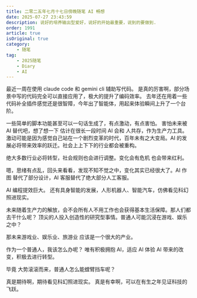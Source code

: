 ```yaml
---
title: 二零二五年七月十七日傍晚随笔 AI 畅想
date: 2025-07-27 23:43:59
description: 说好的培养输出型爱好，说好的开始最重要，说到的要做到.
order: 1991
article: true
isOriginal: true
category:
    - 随笔
tag: 
    - 2025随笔
    - Diary
    - AI
---
```

最近一周在使用 claude code 和 gemini cli 辅助写代码。
是真的厉害啊，部分场景中写的代码完全可以直接应用了，极大的提升了编码效率。
去年还在用着一些代码补全插件感觉还是很智障，今年出了智能体，用起来体验瞬间上升了一个台阶。

一些简单的脚本功能甚至可以一句话生成了，有点激动，有点害怕。
害怕未来被AI 替代吧，想了想一下 估计在很长一段时间 AI 会和 人共存，作为生产力工具。
激动可能是因为感觉自己站在一个剧烈变革的时代，百年未有之大变局。AI 的发展必将带来效率的跃迁。社会上上下下的行业都会被重构。

绝大多数行业必将转型，社会规则也会进行调整。变化会有危机 也会带来红利。

嗯，思绪有点乱，回头来看看，发现不知不觉之中，变化其实已经很大了。AI 作图 替代了部分设计，AI 客服替代了绝大部分人工客服。

AI 编程提效巨大。 还有具身智能的发展，人形机器人、智能汽车，仿佛看见科幻照进现实。

未来随着生产力的解放，会不会所有人不用工作也会获得基本生活保障。那人们都去干什么呢？ 
顶尖的人投入创造性的研究型事情。普通人可能沉浸在游戏、娱乐之中？

那未来游戏业、娱乐业、旅游业 应该是一个很大的产业。

作为一个普通人，我该怎么办呢？ 唯有积极拥抱 AI，适应 AI 体验 AI 带来的改变，积极去进行转型。

毕竟 大势滚滚而来，普通人怎么能螳臂挡车呢？

真是期待啊，期待看见科幻照进现实。 真是有幸啊，可以在有生之年见证科技的飞跃。


